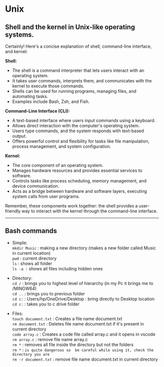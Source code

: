 # Unix
## Shell and the kernel in Unix-like operating systems.
Certainly! Here's a concise explanation of shell, command-line interface, and kernel:

**Shell:**
- The shell is a command interpreter that lets users interact with an operating system.
- It takes user commands, interprets them, and communicates with the kernel to execute those commands.
- Shells can be used for running programs, managing files, and automating tasks.
- Examples include Bash, Zsh, and Fish.

**Command-Line Interface (CLI):**
- A text-based interface where users input commands using a keyboard.
- Allows direct interaction with the computer's operating system.
- Users type commands, and the system responds with text-based output.
- Offers powerful control and flexibility for tasks like file manipulation, process management, and system configuration.

**Kernel:**
- The core component of an operating system.
- Manages hardware resources and provides essential services to software.
- Controls tasks like process scheduling, memory management, and device communication.
- Acts as a bridge between hardware and software layers, executing system calls from user programs.

Remember, these components work together: the shell provides a user-friendly way to interact with the kernel through the command-line interface.

---

## Bash commands
- Simple: <br>
`mkdir Music` : making a new directory (makes a new folder called Music in current location) <br>
`pwd` : current directory <br>
`ls` : shows all folder <br>
`ls -a :` shows all files including hidden ones <br>


- Directory: <br>
`cd /` : brings you to highest level of hierarchy (in my Pc it brings me to /MINGW64) <br>
`cd ..` : brings you to previous folder <br>
`cd c:` : Users/hp/OneDrive/Desktop : bring directly to Desktop location <br>
`cd c:`  : takes you to c drive folder <br>

- Files: <br>
`touch document.txt` : Creates a file name document.txt <br>
`rm document.txt` : Deletes file name document.txt if it's present in current directory <br>
`code array.c` : Creates a code file called array.c and it opens in vscode <br>
`rm array.c` : remove file name array.c <br>
`rm *` : removes all file inside the directory but not the folders <br>
 `rm *` : `is quite dangerous so  be careful while using it, check the directory you are` <br>
`rm -r document.txt` : remove file name document.txt in current directory <br>




